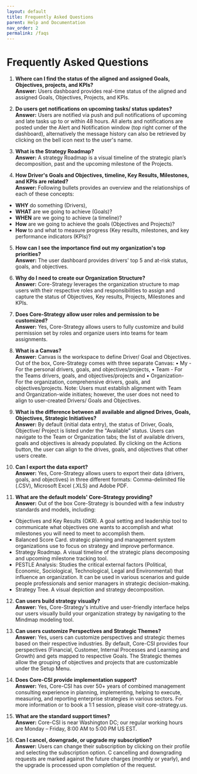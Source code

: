 ```yaml
---
layout: default
title: Frequently Asked Questions
parent: Help and Documentation
nav_order: 2
permalink: /faqs
---
```


# Frequently Asked Questions

1. **Where can I find the status of the aligned and assigned Goals, Objectives, projects, and KPIs?** <br>
**Answer:** Users dashboard provides real-time status of the aligned and assigned Goals, Objectives, Projects, and KPIs.

2. **Do users get notifications on upcoming tasks/ status updates?** <br>
**Answer:** Users are notified via push and pull notifications of upcoming and late tasks up to or within 48 hours. All alerts and notifications are posted under the Alert and Notification window (top right corner of the dashboard), alternatively the message history can also be retrieved by clicking on the bell icon next to the user's name.

3. **What is the Strategy Roadmap?** <br>
**Answer:** A strategy Roadmap is a visual timeline of the strategic plan’s decomposition, past and the upcoming milestone of the Projects.

4. **How Driver's Goals and Objectives, timeline, Key Results, Milestones, and KPIs are related?** <br>
**Answer:** Following bullets provides an overview and the relationships of each of these concepts:
* **WHY** do something (Drivers),
* **WHAT** are we going to achieve (Goals)?
* **WHEN** are we going to achieve (a timeline)?
* **How** are we going to achieve the goals (Objectives and Projects)?
* **How** to and what to measure progress (Key results, milestones, and key performance indicators (KPIs)?

5. **How can I see the importance find out my organization's top priorities?**
<br> **Answer:** The user dashboard provides drivers' top 5 and at-risk status, goals, and objectives.

6. **Why do I need to create our Organization Structure?** <br>
**Answer:** Core-Strategy leverages the organization structure to map users with their respective roles and responsibilities to assign and capture the status of Objectives, Key results, Projects, Milestones and KPIs.

7. **Does Core-Strategy allow user roles and permission to be customized?** <br>
**Answer:** Yes, Core-Strategy allows users to fully customize and build permission set by roles and organize users into teams for team assignments.

8. **What is a Canvas?** <br>
**Answer:** Canvas is the workspace to define Driver/ Goal and Objectives. Out of the box, Core-Strategy comes with three separate Canvas:
• My - For the personal drivers, goals, and objectives/projects,
• Team - For the Teams drivers, goals, and objectives/projects and
• Organization- For the organization, comprehensive drivers, goals, and
objectives/projects.
Note: Users must establish alignment with Team and Organization-wide initiates; however, the user does not need to align to user-created Drivers/ Goals and Objectives.

9. **What is the difference between all available and aligned Drives, Goals, Objectives, Strategic Initiatives?** <br>
**Answer:** By default (initial data entry), the status of Driver, Goals, Objective/ Project is listed under the "Available" status. Users can navigate to the Team or Organization tabs; the list of available drivers, goals and objectives is already populated. By clicking on the Actions button, the user can align to the drives, goals, and objectives that other users create.

10. **Can I export the data export?** <br>
**Answer:** Yes, Core-Strategy allows users to export their data (drivers, goals, and objectives) in three different formats: Comma-delimited file (.CSV), Microsoft Excel (.XLS) and Adobe PDF.

11. **What are the default models' Core-Strategy providing?** <br>
**Answer:** Out of the box Core-Strategy is bounded with a few industry standards and models, including:
* Objectives and Key Results (OKR). A goal setting and leadership tool to communicate what objectives one wants to accomplish and what milestones you will need to meet to accomplish them.
* Balanced Score Card. strategic planning and management system organizations use to focus on strategy and improve performance.
* Strategy Roadmap. A visual timeline of the strategic plans decomposing and upcoming milestone tracking tool.
* PESTLE Analysis: Studies the critical external factors (Political, Economic, Sociological, Technological, Legal and Environmental) that influence an organization. It can be used in various scenarios and guide people professionals and senior managers in strategic decision-making.
* Strategy Tree. A visual depiction and strategy decomposition.

12. **Can users build strategy visually?** <br>
**Answer:** Yes, Core-Strategy's intuitive and user-friendly interface helps our users visually build your organization strategy by navigating to the Mindmap modeling tool.

13. **Can users customize Perspectives and Strategic Themes?** <br>
**Answer:** Yes, users can customize perspectives and strategic themes based on their respective industries. By default, Core-CSI provides four perspectives (Financial, Customer, Internal Processes and Learning and Growth) and gets mapped to respective Goals. The Strategic themes allow the grouping of objectives and projects that are customizable under the Setup Menu.

14. **Does Core-CSI provide implementation support?** <br>
**Answer:** Yes, Core-CSI has over 50+ years of combined management consulting experience in planning, implementing, helping to execute, measuring, and reporting enterprise strategies in various sectors. For more information or to book a 1:1 session, please visit core-strategy.us.

15. **What are the standard support times?** <br>
**Answer:** Core-CSI is near Washington DC; our regular working hours are Monday – Friday, 8:00 AM to 5:00 PM US EST.

16. **Can I cancel, downgrade, or upgrade my subscription?** <br>
**Answer:** Users can change their subscription by clicking on their profile and selecting the subscription option. C cancelling and downgrading requests are marked against the future charges (monthly or yearly), and the upgrade is processed upon completion of the request.
